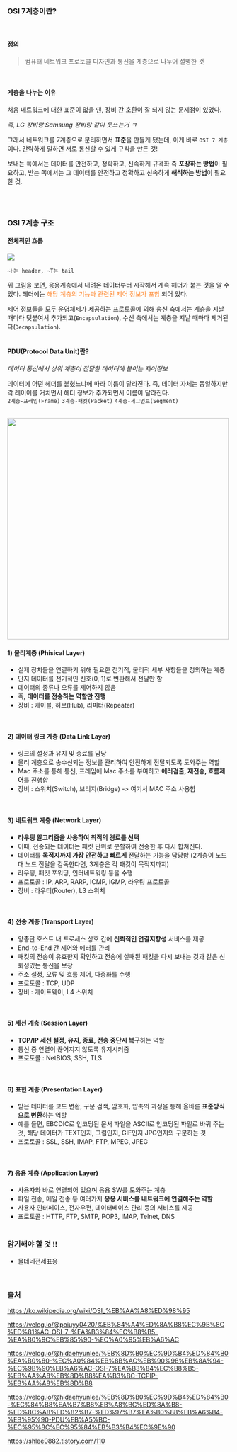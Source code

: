 ### OSI 7계층이란?
<br>

#### 정의
>컴퓨터 네트워크 프로토콜 디자인과 통신을 계층으로 나누어 설명한 것
<br>

#### 계층을 나누는 이유
처음 네트워크에 대한 표준이 없을 땐, 장비 간 호환이 잘 되지 않는 문제점이 있었다. <br>

*즉, LG 장비랑 Samsung 장비랑 같이 못쓰는거 ㅋ* 

그래서 네트워크를 7계층으로 분리하면서 **표준**을 만들게 됐는데, 이게 바로 `OSI 7 계층`이다.
간략하게 말하면 서로 통신할 수 있게 규칙을 만든 것!

보내는 쪽에서는 데이터를 안전하고, 정확하고, 신속하게 규격화 즉 **포장하는 방법**이 필요하고, 받는 쪽에서는 그 데이터를 안전하고 정확하고 신속하게 **해석하는 방법**이 필요한 것.

<br><br>

### OSI 7계층 구조
#### 전체적인 흐름
![](https://images.velog.io/images/yanghl98/post/5d3ce03a-249a-4c31-9682-ed8f2042e0b4/image.png)

`~H는 header, ~T는 tail`


위 그림을 보면, 응용계층에서 내려온 데이터부터 시작해서 계속 헤더가 붙는 것을 알 수 있다.
헤더에는 <span style="color:#FF8224">해당 계층의 기능과 관련된 제어 정보가 포함</span> 되어 있다.

제어 정보들을 모두 운영체제가 제공하는 프로토콜에 의해 송신 측에서는 계층을 지날 때마다 덧붙여서 추가되고(`Encapsulation`), 수신 측에서는 계층을 지날 때마다 제거된다(`Decapsulation`).
<br><br>

#### PDU(Protocol Data Unit)란?

_데이터 통신에서 상위 계층이 전달한 데이터에 붙이는 제어정보_

데이터에 어떤 헤더를 붙혔느냐에 따라 이름이 달라진다. 
즉, 데이터 자체는 동일하지만 각 레이어를 거치면서 헤더 정보가 추가되면서 이름이 달라진다.<br>
`2계층-프레임(Frame)` `3계층-패킷(Packet)` `4계층-세그먼트(Segment)` 
<br><br>

<img src="https://images.velog.io/images/yanghl98/post/038657f9-cbe0-42c5-83e8-26fe4d3600bc/image.png" width='500px'>



#### 1) 물리계층 (Phisical Layer)

- 실제 장치들을 연결하기 위해 필요한 전기적, 물리적 세부 사항들을 정의하는 계층
- 단지 데이터를 전기적인 신호(0, 1)로 변환해서 전달만 함
- 데이터의 종류나 오류를 제어하지 않음
- 즉, **데이터를 전송하는 역할만 진행**
- 장비 : 케이블, 허브(Hub), 리피터(Repeater)
<br>

#### 2) 데이터 링크 계층 (Data Link Layer)

- 링크의 설정과 유지 및 종료를 담당
- 물리 계층으로 송수신되는 정보를 관리하여 안전하게 전달되도록 도와주는 역할
- Mac 주소를 통해 통신, 프레임에 Mac 주소를 부여하고 **에러검출, 재전송, 흐름제어**를 진행함
- 장비 : 스위치(Switch), 브리지(Bridge) -> 여기서 MAC 주소 사용함
<br>


#### 3) 네트워크 계층 (Network Layer)

- **라우팅 알고리즘을 사용하여 최적의 경로를 선택**
- 이때, 전송되는 데이터는 패킷 단위로 분할하여 전송한 후 다시 합쳐진다. 
- 데이터를 **목적지까지 가장 안전하고 빠르게** 전달하는 기능을 담당함
(2계층이 노드 대 노드 전달을 감독한다면, 3계층은 각 패킷이 목적지까지)
- 라우팅, 패킷 포워딩, 인터네트워킹 등을 수행
- 프로토콜 : IP, ARP, RARP, ICMP, IGMP, 라우팅 프로토콜
- 장비 : 라우터(Router), L3 스위치
<br>

#### 4) 전송 계층 (Transport Layer)

- 양종단 호스트 내 프로세스 상호 간에 **신뢰적인 연결지향성** 서비스를 제공
- End-to-End 간 제어와 에러를 관리
- 패킷의 전송이 유효한지 확인하고 전송에 실패된 패킷을 다시 보내는 것과 같은 신뢰성있는 통신을 보장
- 주소 설정, 오류 및 흐름 제어, 다중화를 수행
- 프로토콜 : TCP, UDP
- 장비 : 게이트웨이, L4 스위치
<br>

#### 5) 세션 계층 (Session Layer)

- **TCP/IP 세션 설정, 유지, 종료, 전송 중단시 복구**하는 역할
- 통신 중 연결이 끊어지지 않도록 유지시켜줌
- 프로토콜 : NetBIOS, SSH, TLS

<br>

#### 6) 표현 계층 (Presentation Layer)

- 받은 데이터를 코드 변환, 구문 검색, 암호화, 압축의 과정을 통해 올바른 **표준방식으로 변환**하는 역할
- 예를 들면, EBCDIC로 인코딩된 문서 파일을 ASCII로 인코딩된 파일로 바꿔 주는 것, 
해당 데이터가 TEXT인지, 그림인지, GIF인지 JPG인지의 구분하는 것
- 프로토콜 : SSL, SSH, IMAP, FTP, MPEG, JPEG

<br>

#### 7) 응용 계층 (Application Layer)
- 사용자와 바로 연결되어 있으며 응용 SW를 도와주는 계층
- 파일 전송, 메일 전송 등 여러가지 **응용 서비스를 네트워크에 연결해주는 역할**
- 사용자 인터페이스, 전자우편, 데이터베이스 관리 등의 서비스를 제공
- 프로토콜 : HTTP, FTP, SMTP, POP3, IMAP, Telnet, DNS
<br><br>


### 암기해야 할 것 !!
- 물데네전세표응
<br>


### 출처
https://ko.wikipedia.org/wiki/OSI_%EB%AA%A8%ED%98%95

https://velog.io/@poiuyy0420/%EB%84%A4%ED%8A%B8%EC%9B%8C%ED%81%AC-OSI-7-%EA%B3%84%EC%B8%B5-%EA%B0%9C%EB%85%90-%EC%A0%95%EB%A6%AC

https://velog.io/@hidaehyunlee/%EB%8D%B0%EC%9D%B4%ED%84%B0%EA%B0%80-%EC%A0%84%EB%8B%AC%EB%90%98%EB%8A%94-%EC%9B%90%EB%A6%AC-OSI-7%EA%B3%84%EC%B8%B5-%EB%AA%A8%EB%8D%B8%EA%B3%BC-TCPIP-%EB%AA%A8%EB%8D%B8

https://velog.io/@hidaehyunlee/%EB%8D%B0%EC%9D%B4%ED%84%B0-%EC%84%B8%EA%B7%B8%EB%A8%BC%ED%8A%B8-%ED%8C%A8%ED%82%B7-%ED%97%B7%EA%B0%88%EB%A6%B4-%EB%95%90-PDU%EB%A5%BC-%EC%95%8C%EC%95%84%EB%B3%B4%EC%9E%90

https://shlee0882.tistory.com/110
